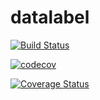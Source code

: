 # datalabel

[![Build Status](https://travis-ci.org/Rovholo/datalabel.svg?branch=master)](https://travis-ci.org/Rovholo/datalabel)



[![codecov](https://codecov.io/gh/Rovholo/datalabel/branch/master/graph/badge.svg)](https://codecov.io/gh/Rovholo/datalabel)



[![Coverage Status](https://coveralls.io/repos/github/Rovholo/datalabel/badge.svg)](https://coveralls.io/github/Rovholo/datalabel)
